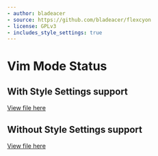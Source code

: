 ```yaml
---
- author: bladeacer
- source: https://github.com/bladeacer/flexcyon
- license: GPLv3
- includes_style_settings: true
---
```

# Vim Mode Status

## With Style Settings support
[View file here](./accessibility-w-style-settings.css)

## Without Style Settings support
[View file here](./accessibility.css)

